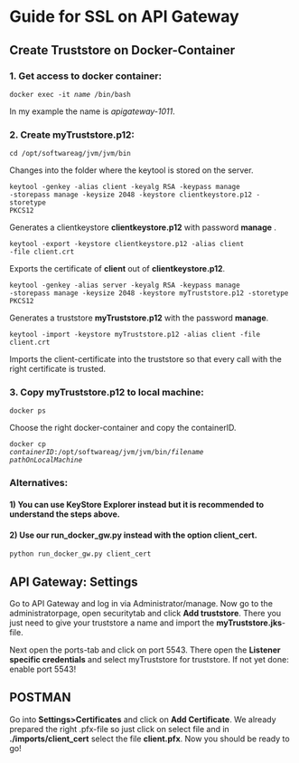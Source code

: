 # Guide for SSL on API Gateway
## Create Truststore on Docker-Container
### 1. Get access to docker container:
<code>docker exec -it *name* /bin/bash</code>

In my example the name is *apigateway-1011*.

### 2. Create myTruststore.p12:
<code>cd /opt/softwareag/jvm/jvm/bin</code>

Changes into the folder where the keytool is stored on the server.

<code>keytool -genkey -alias client -keyalg RSA -keypass manage -storepass manage -keysize 2048 -keystore clientkeystore.p12 -storetype PKCS12</code>

Generates a clientkeystore **clientkeystore.p12** with password **manage** .

<code>keytool -export -keystore clientkeystore.p12 -alias client -file client.crt</code>

Exports the certificate of **client** out of **clientkeystore.p12**.

<code>keytool -genkey -alias server -keyalg RSA -keypass manage -storepass manage -keysize 2048 -keystore myTruststore.p12 -storetype PKCS12</code>

Generates a truststore **myTruststore.p12** with the password **manage**.

<code>keytool -import -keystore myTruststore.p12 -alias client -file client.crt</code>

Imports the client-certificate into the truststore so that every call with the right certificate is trusted. 

### 3. Copy myTruststore.p12 to local machine:
<code>docker ps</code>

Choose the right docker-container and copy the containerID.

<code>docker cp *containerID*:/opt/softwareag/jvm/jvm/bin/*filename* *pathOnLocalMachine*</code>

### Alternatives:
#### 1) You can use **KeyStore Explorer** instead but it is recommended to understand the steps above.
#### 2) Use our run_docker_gw.py instead with the option client_cert.<br>
 <code>python run_docker_gw.py client_cert</code>

## API Gateway: Settings
Go to API Gateway and log in via Administrator/manage.
Now go to the administratorpage, open securitytab and click **Add truststore**. There you just need to give your truststore a name and import the **myTruststore.jks**-file. 

Next open the ports-tab and click on port 5543. There open the **Listener specific credentials** and select myTruststore for truststore. If not yet done: enable port 5543!

## POSTMAN
Go into **Settings>Certificates** and click on **Add Certificate**. We already prepared the right .pfx-file so just click on select file and in **./imports/client_cert** select the file **client.pfx**. Now you should be ready to go!